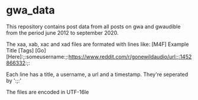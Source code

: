 # gwa_data

This repository contains post data from all posts on gwa and gwaudible from the period june 2012 to september 2020.

The xaa, xab, xac and xad files are formated with lines like:
[M4F] Example Title [Tags] [Go] [Here]:;:someusername:;:https://www.reddit.com/r/gonewildaudio/url:;:1452866332:;:

Each line has a title, a username, a url and a timestamp. They're seperated by ':;:'

The files are encoded in UTF-16le 

